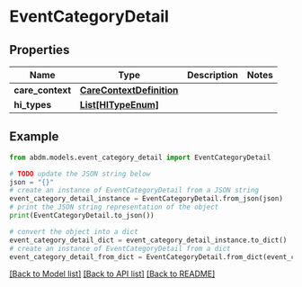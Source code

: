 # EventCategoryDetail


## Properties

Name | Type | Description | Notes
------------ | ------------- | ------------- | -------------
**care_context** | [**CareContextDefinition**](CareContextDefinition.md) |  | 
**hi_types** | [**List[HITypeEnum]**](HITypeEnum.md) |  | 

## Example

```python
from abdm.models.event_category_detail import EventCategoryDetail

# TODO update the JSON string below
json = "{}"
# create an instance of EventCategoryDetail from a JSON string
event_category_detail_instance = EventCategoryDetail.from_json(json)
# print the JSON string representation of the object
print(EventCategoryDetail.to_json())

# convert the object into a dict
event_category_detail_dict = event_category_detail_instance.to_dict()
# create an instance of EventCategoryDetail from a dict
event_category_detail_from_dict = EventCategoryDetail.from_dict(event_category_detail_dict)
```
[[Back to Model list]](../README.md#documentation-for-models) [[Back to API list]](../README.md#documentation-for-api-endpoints) [[Back to README]](../README.md)


